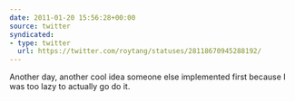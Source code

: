 ```yaml
---
date: 2011-01-20 15:56:28+00:00
source: twitter
syndicated:
- type: twitter
  url: https://twitter.com/roytang/statuses/28118670945288192/
---
```


Another day, another cool idea someone else implemented first because I was too lazy to actually go do it.
